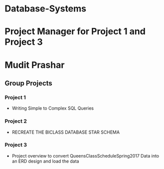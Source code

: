 # Database-Systems
# Project Manager for Project 1 and Project 3
# Mudit Prashar
##  Group Projects
### Project 1
  - Writing Simple to Complex SQL Queries
### Project 2 
  - RECREATE THE BICLASS DATABASE STAR SCHEMA
### Project 3 
  - Project overview to convert QueensClassScheduleSpring2017 Data into an ERD
    design and load the data
